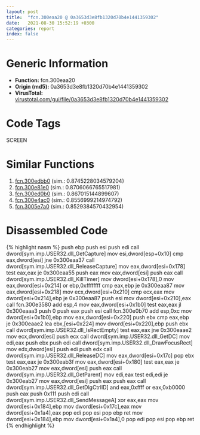 ```yaml
---
layout: post
title:  "fcn.300eaa20 @ 0a3653d3e8fb1320d70b4e1441359302"
date:   2021-08-30 15:52:19 +0300
categories: report
index: false
---
```


# Generic Information
- **Function:** fcn.300eaa20
- **Origin (md5):** 0a3653d3e8fb1320d70b4e1441359302
- **VirusTotal:** [virustotal.com/gui/file/0a3653d3e8fb1320d70b4e1441359302][virustotal_ref]

# Code Tags
<span class="tag" id="SCREEN">SCREEN</span>


# Similar Functions

1. [fcn.300edbb0][similar_1_ref] (sim.: 0.8745228034579204)
2. [fcn.300e81e0][similar_2_ref] (sim.: 0.8706066765517981)
3. [fcn.300ed0b0][similar_3_ref] (sim.: 0.867015144899607)
4. [fcn.300e4ac0][similar_4_ref] (sim.: 0.8556999214974792)
5. [fcn.3005e7a0][similar_5_ref] (sim.: 0.8529384570432954)


# Disassembled Code

{% highlight nasm %}
push ebp
push esi
push edi
call dword[sym.imp.USER32.dll_GetCapture]
mov esi,dword[esp+0x10]
cmp eax,dword[esi]
jne 0x300eaa37
call dword[sym.imp.USER32.dll_ReleaseCapture]
mov eax,dword[esi+0x178]
test eax,eax
je 0x300eaa55
push eax
mov eax,dword[esi]
push eax
call dword[sym.imp.USER32.dll_KillTimer]
mov dword[esi+0x178],0
mov eax,dword[esi+0x214]
or ebp,0xffffffff
cmp eax,ebp
je 0x300eaa87
mov eax,dword[esi+0x218]
mov ecx,dword[esi+0x210]
cmp ecx,eax
mov dword[esi+0x214],ebp
je 0x300eaa87
push esi
mov dword[esi+0x210],eax
call fcn.300e3580
add esp,4
mov eax,dword[esi+0x1b0]
test eax,eax
jl 0x300eaaa3
push 0
push eax
push esi
call fcn.300e0b70
add esp,0xc
mov dword[esi+0x1b0],ebp
mov eax,dword[esi+0x220]
push ebx
cmp eax,ebp
je 0x300eaae2
lea ebx,[esi+0x224]
mov dword[esi+0x220],ebp
push ebx
call dword[sym.imp.USER32.dll_IsRectEmpty]
test eax,eax
jne 0x300eaae2
mov ecx,dword[esi]
push ecx
call dword[sym.imp.USER32.dll_GetDC]
mov edi,eax
push ebx
push edi
call dword[sym.imp.USER32.dll_DrawFocusRect]
mov edx,dword[esi]
push edi
push edx
call dword[sym.imp.USER32.dll_ReleaseDC]
mov eax,dword[esi+0x17c]
pop ebx
test eax,eax
je 0x300eab3f
mov eax,dword[esi+0x180]
test eax,eax
je 0x300eab27
mov eax,dword[esi]
push eax
call dword[sym.imp.USER32.dll_GetParent]
mov edi,eax
test edi,edi
je 0x300eab27
mov eax,dword[esi]
push eax
push eax
call dword[sym.imp.USER32.dll_GetDlgCtrlID]
and eax,0xffff
or eax,0xb0000
push eax
push 0x111
push edi
call dword[sym.imp.USER32.dll_SendMessageA]
xor eax,eax
mov dword[esi+0x184],ebp
mov dword[esi+0x17c],eax
mov dword[esi+0x1a4],eax
pop edi
pop esi
pop ebp
ret 
mov dword[esi+0x184],ebp
mov dword[esi+0x1a4],0
pop edi
pop esi
pop ebp
ret 
{% endhighlight %}


[similar_1_ref]: /report/fcn.300edbb0@0a3653d3e8fb1320d70b4e1441359302
[similar_2_ref]: /report/fcn.300e81e0@0a3653d3e8fb1320d70b4e1441359302
[similar_3_ref]: /report/fcn.300ed0b0@0a3653d3e8fb1320d70b4e1441359302
[similar_4_ref]: /report/fcn.300e4ac0@0a3653d3e8fb1320d70b4e1441359302
[similar_5_ref]: /report/fcn.3005e7a0@0a3653d3e8fb1320d70b4e1441359302
[virustotal_ref]: https://www.virustotal.com/gui/file/0a3653d3e8fb1320d70b4e1441359302